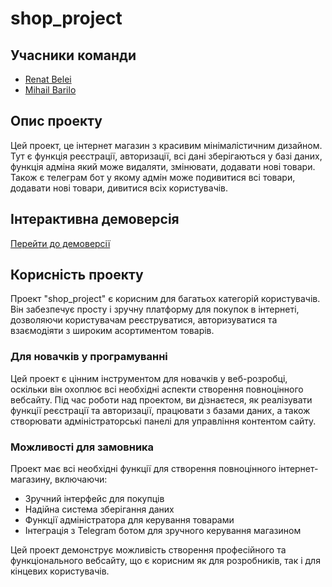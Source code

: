 # shop_project

## Учасники команди

- [Renat Belei](https://github.com/username_renat)  
- [Mihail Barilo](https://github.com/username_mihail)

## Опис проекту

Цей проект, це інтернет магазин з красивим мінімалістичним дизайном. Тут є функція реєстрації, авторизації, всі дані зберігаються у базі даних, функція адміна який може видаляти, змінювати, додавати нові товари. Також є телеграм бот у якому адмін може подивитися всі товари, додавати нові товари, дивитися всіх користувачів.

## Інтерактивна демоверсія

[Перейти до демоверсії](#)

## Корисність проекту

Проект "shop_project" є корисним для багатьох категорій користувачів. Він забезпечує просту і зручну платформу для покупок в інтернеті, дозволяючи користувачам реєструватися, авторизуватися та взаємодіяти з широким асортиментом товарів.

### Для новачків у програмуванні
Цей проект є цінним інструментом для новачків у веб-розробці, оскільки він охоплює всі необхідні аспекти створення повноцінного вебсайту. Під час роботи над проектом, ви дізнаєтеся, як реалізувати функції реєстрації та авторизації, працювати з базами даних, а також створювати адміністраторські панелі для управління контентом сайту.

### Можливості для замовника
Проект має всі необхідні функції для створення повноцінного інтернет-магазину, включаючи:
- Зручний інтерфейс для покупців
- Надійна система зберігання даних
- Функції адміністратора для керування товарами
- Інтеграція з Telegram ботом для зручного керування магазином

Цей проект демонструє можливість створення професійного та функціонального вебсайту, що є корисним як для розробників, так і для кінцевих користувачів.
